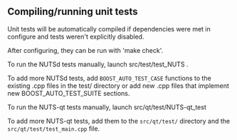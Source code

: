 Compiling/running unit tests
------------------------------------

Unit tests will be automatically compiled if dependencies were met in configure
and tests weren't explicitly disabled.

After configuring, they can be run with 'make check'.

To run the NUTSd tests manually, launch src/test/test_NUTS .

To add more NUTSd tests, add `BOOST_AUTO_TEST_CASE` functions to the existing
.cpp files in the test/ directory or add new .cpp files that
implement new BOOST_AUTO_TEST_SUITE sections.

To run the NUTS-qt tests manually, launch src/qt/test/NUTS-qt_test

To add more NUTS-qt tests, add them to the `src/qt/test/` directory and
the `src/qt/test/test_main.cpp` file.
